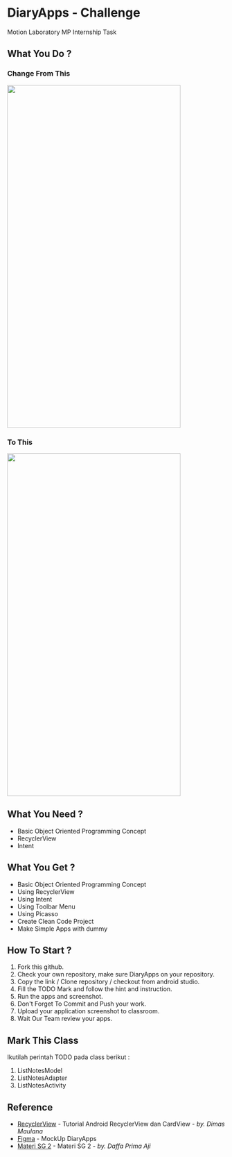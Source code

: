 # DiaryApps - Challenge
Motion Laboratory MP Internship Task

## What You Do ?

### Change From This 
<img src="https://i.ibb.co/vY4psHL/photo-2019-04-12-22-13-36.jpg" width="400" height="790">

### To This
<img src="https://i.ibb.co/2sx5mDV/Diary-App-After.png" width="400" height="790">

## What You Need ?

* Basic Object Oriented Programming Concept
* RecyclerView
* Intent

## What You Get ?

* Basic Object Oriented Programming Concept
* Using RecyclerView
* Using Intent
* Using Toolbar Menu
* Using Picasso
* Create Clean Code Project
* Make Simple Apps with dummy

## How To Start ?
1. Fork this github.
2. Check your own repository, make sure DiaryApps on your repository.
3. Copy the link / Clone repository / checkout from android studio.
4. Fill the TODO Mark and follow the hint and instruction.
5. Run the apps and screenshot.
6. Don't Forget To Commit and Push your work.
7. Upload your application screenshot to classroom.
8. Wait Our Team review your apps.

## Mark This Class
Ikutilah perintah TODO pada class berikut :

1. ListNotesModel 
2. ListNotesAdapter 
3. ListNotesActivity 

## Reference

* [RecyclerView](https://medium.com/easyread/tutorial-android-recyclerview-dan-cardview-9a62aaa6cc0c) - Tutorial Android RecyclerView dan CardView - *by. Dimas Maulana* 
* [Figma](https://bit.ly/2CS2gUl) - MockUp DiaryApps 
* [Materi SG 2](https://github.com/masdafaprimaaji/SGMosen2) - Materi SG 2 - *by. Daffa Prima Aji*

